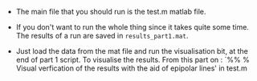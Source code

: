 - The main file that you should run is the test.m matlab file.

- If you don't want to run the whole thing since it takes quite some time. The results of a run are saved in `results_part1.mat`.

- Just load the data from the mat file and run the visualisation bit, at the end of part 1 script. To visualise the results. From this part on : `%%
% Visual verfication of the results with the aid of epipolar lines'  in test.m
